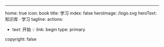---
home: true
icon: book
title: 学习
index: false
heroImage: /logo.svg
heroText: 知识库 · 学习
tagline: 
actions:
  - text: 开始   💡
    link: begin
    type: primary

  

copyright: false
